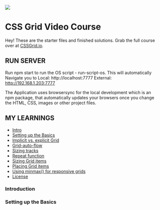![](https://res.cloudinary.com/wesbos/image/upload/v1515524452/GRID-social-share_wlfzk3.png)

# CSS Grid Video Course

Hey! These are the starter files and finished solutions. Grab the full course over at [CSSGrid.io](https://CSSGrid.io).

## RUN SERVER

Run npm start to run the OS script - run-script-os. This will automatically Navigate you to
Local: http://localhost:7777
External: http://192.168.1.203:7777

The Application uses browsersync for the local development which is an npm package, that automatically updates your browsers once you change the HTML, CSS, images or other project files.


## MY LEARNINGS
- [Intro](#-intro)
- [Setting up the Basics](#-setting-up-the-Basics)
- [Implicit vs. explicit Grid](#-implicit-explicit-Grid)
- [Grid-auto-flow](#-grid-auto-flow)
- [Sizing tracks](#-sizing-tracks)
- [Repeat function](#-repeat-function)
- [Sizing Grid items](#-sizing-grid-items)
- [Placing Grid items](#-placing-grid-items)
- [Using minmax() for responsive grids](#-used-by)
- [License](#-license)


### Introduction


### Setting up the Basics
